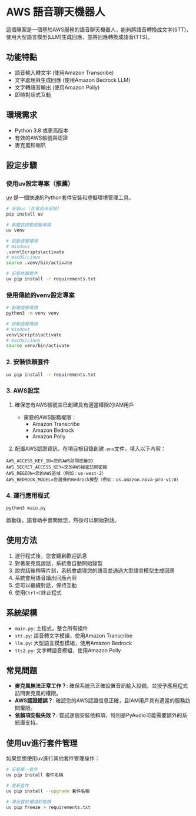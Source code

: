 # AWS 語音聊天機器人

這個專案是一個基於AWS服務的語音聊天機器人，能夠將語音轉換成文字(STT)，使用大型語言模型(LLM)生成回應，並將回應轉換成語音(TTS)。

## 功能特點

- 語音輸入轉文字 (使用Amazon Transcribe)
- 文字處理與生成回應 (使用Amazon Bedrock LLM)
- 文字轉語音輸出 (使用Amazon Polly)
- 即時對話式互動

## 環境需求

- Python 3.8 或更高版本
- 有效的AWS帳號與認證
- 麥克風和喇叭

## 設定步驟

### 使用uv設定專案（推薦）

[uv](https://github.com/astral-sh/uv) 是一個快速的Python套件安裝和虛擬環境管理工具。

```bash
# 安裝uv (如果尚未安裝)
pip install uv

# 創建並啟動虛擬環境
uv venv

# 啟動虛擬環境
# Windows
.venv\Scripts\activate
# macOS/Linux
source .venv/bin/activate

# 安裝依賴套件
uv pip install -r requirements.txt
```

### 使用傳統的venv設定專案

```bash
# 創建虛擬環境
python3 -m venv venv

# 啟動虛擬環境
# Windows
venv\Scripts\activate
# macOS/Linux
source venv/bin/activate
```

### 2. 安裝依賴套件

```bash
uv pip install -r requirements.txt
```

### 3. AWS設定

1. 確保您有AWS帳號並已創建具有適當權限的IAM用戶
    - 需要的AWS服務權限：
        - Amazon Transcribe
        - Amazon Bedrock
        - Amazon Polly

2. 配置AWS認證資訊，在項目根目錄創建`.env`文件，填入以下內容：

```
AWS_ACCESS_KEY_ID=您的AWS訪問密鑰ID
AWS_SECRET_ACCESS_KEY=您的AWS秘密訪問密鑰
AWS_REGION=您的AWS區域（例如：us-west-2）
AWS_BEDROCK_MODEL=您選擇的Bedrock模型（例如：us.amazon.nova-pro-v1:0）
```

### 4. 運行應用程式

```bash
python3 main.py
```

啟動後，語音助手會問候您，然後可以開始對話。

## 使用方法

1. 運行程式後，您會聽到歡迎訊息
2. 對著麥克風說話，系統會自動開始錄製
3. 說完話後稍等片刻，系統會處理您的語音並通過大型語言模型生成回應
4. 系統會用語音讀出回應內容
5. 您可以繼續對話，保持互動
6. 使用`Ctrl+C`終止程式

## 系統架構

- `main.py`: 主程式，整合所有組件
- `stt.py`: 語音轉文字模組，使用Amazon Transcribe
- `llm.py`: 大型語言模型模組，使用Amazon Bedrock
- `tts2.py`: 文字轉語音模組，使用Amazon Polly

## 常見問題

- **麥克風無法正常工作？**: 確保系統已正確設置音訊輸入設備，並授予應用程式訪問麥克風的權限。
- **AWS認證錯誤？**: 確認您的AWS認證信息正確，且IAM用戶具有適當的服務訪問權限。
- **依賴項安裝失敗？**: 嘗試逐個安裝依賴項，特別是PyAudio可能需要額外的系統庫支持。

## 使用uv進行套件管理

如果您想使用uv進行其他套件管理操作：

```bash
# 安裝單一套件
uv pip install 套件名稱

# 更新套件
uv pip install --upgrade 套件名稱

# 導出當前環境的依賴
uv pip freeze > requirements.txt
```

